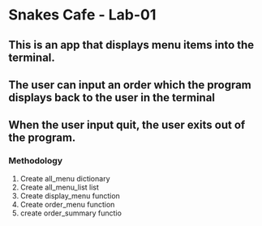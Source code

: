 # Snakes Cafe - Lab-01
## This is an app that displays menu items into the terminal.
## The user can input an order which the program displays back to the user in the terminal
## When the user input quit, the user exits out of the program.

### Methodology
1. Create all_menu dictionary
1. Create all_menu_list list
1. Create display_menu function
1. Create order_menu function
1. create order_summary functio